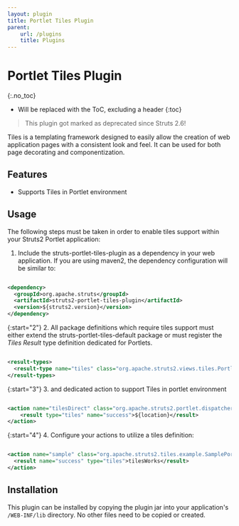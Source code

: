 ```yaml
---
layout: plugin
title: Portlet Tiles Plugin
parent:
    url: /plugins
    title: Plugins
---
```


# Portlet Tiles Plugin
{:.no_toc}

* Will be replaced with the ToC, excluding a header
{:toc}

> This plugin got marked as deprecated since Struts 2.6!

Tiles is a templating framework designed to easily allow the creation of web application pages with a consistent look and feel. It can be used for both page decorating and componentization.

## Features

+ Supports Tiles in Portlet environment

## Usage

The following steps must be taken in order to enable tiles support within your Struts2 Portlet application:

1. Include the struts-portlet-tiles-plugin as a dependency in your web application.  If you are using maven2, the dependency configuration will be similar to:


```xml

<dependency>
  <groupId>org.apache.struts</groupId>
  <artifactId>struts2-portlet-tiles-plugin</artifactId>
  <version>${struts2.version}</version>
</dependency>

```

{:start="2"}
2. All package definitions which require tiles support must either extend the struts-portlet-tiles-default package or must register the _Tiles Result_  type definition dedicated for Portlets.


```xml

<result-types>
  <result-type name="tiles" class="org.apache.struts2.views.tiles.PortletTilesResult"/>
</result-types>

```

{:start="3"}
3. and dedicated action to support Tiles in portlet environment


```xml

<action name="tilesDirect" class="org.apache.struts2.portlet.dispatcher.DirectRenderFromEventAction">
    <result type="tiles" name="success">${location}</result>
</action>

```

{:start="4"}
4. Configure your actions to utilize a tiles definition:


```xml

<action name="sample" class="org.apache.struts2.tiles.example.SamplePortletAction" >
  <result name="success" type="tiles">tilesWorks</result>
</action>

```

## Installation

This plugin can be installed by copying the plugin jar into your application's `/WEB-INF/lib` directory.  No other files need to be copied or created.
